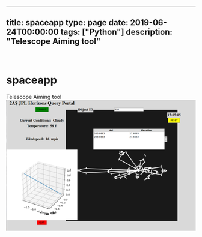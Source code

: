 
---
title: spaceapp
type: page
date: 2019-06-24T00:00:00
tags: ["Python"]
description: "Telescope Aiming tool"
---


<br>

# spaceapp
Telescope Aiming tool
![alt text](https://raw.githubusercontent.com/aakamishra/spaceapp/master/exampleUI.png)
